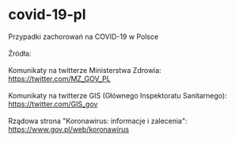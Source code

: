 # covid-19-pl
Przypadki zachorowań na COVID-19 w Polsce
<br /><br />
Źródła:
<br /><br />
Komunikaty na twitterze Ministerstwa Zdrowia:<br />
https://twitter.com/MZ_GOV_PL
<br /><br />
Komunikaty na twitterze GIS (Głównego Inspektoratu Sanitarnego):<br />
https://twitter.com/GIS_gov
<br /><br />
Rządowa strona "Koronawirus: informacje i zalecenia":<br />
https://www.gov.pl/web/koronawirus
<br />
